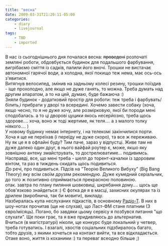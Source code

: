 ```yaml
---
title: "весна"
date: 2009-03-31T21:20:11-05:00
categories:
    - diary
    - livejournal
tags:
    - TBD
    - imported
---
```


В нас із сьогоднішнього дня почалася весна: ~~проведені~~ розпочаті земляні роботи, обдовбується будинок для подальшого фарбування, вигрібаємо сміття із садків, палили його вночі. Трошки не вистачає автономної гарячої води, а холодна, якої покищо теж нема, має ось-ось з'явитися.   
Витягнув велосипед, змінив на задньому колесі резину, трошки поїздив - іще прохолодно, але якщо не дуже ганять, то можна. Треба думать над другим апаратом, а то на цей, думаю, буде бажаюча :)  
Зняли будинок - додатковий простір для роботи: теж треба і фарбувать/білить,і прибрати у дворі та всередині. Хочемо завести собаку (хоча, якщо чесно, то я не дуже хочу, але розмірковую, якої би породи мені сподобалась. а то ці дворові цуцики якось несерйозно, треба щось здорове.... хоча, воно ж тоді жертиме, як теля.... а з малого толку ніякого.... )  
У новому будинку немає інтернету, і на телекомі закінчилися порти. Хоча я ще не переїхав (і переїду не дуже скоро), та все ж переживаю. Ну як це я в офлайні буду? Тим паче, зараз у відпустці. Живе там не дуже далеко один друг, в нього вайфай роутер є, може, якшо яку зовнішню антену змайструвать, то дострелюватиме... подивимсь. Насправді, все, що мені треба - шелл до торент-качалки із здоровим вінтом, та раз в тиждень скидать щось подивиться.  
До речі, про подивиться. Підсів на "Теорію Великого Вибуху" (Big Bang Theory) яку всім своїм друзям рекомендую. Дуже кумедний серіальчик, до того ж позитивно сприймається прекрасною половиною.  
отак. завтра по плану пиляння шовковиці, шкрябання дому.... щось ще обов'язково знайдеться :) Є фотка де я в масці, захисних окулярах та із дрилем (виробнича, так би мовити), викладу.  
Назбиралась купа неслуханих підкастів, в основному [Радіо-Т](http://radio-t.com). В них в шоу-нотах прочитав (ще не слухав), що Ласт-ФМ стане платним (3 євро/місяць). Погано, бо завдяки цьому сервісу я позбувся питання "що слухати". Ще поки грає, та я вже придивляюсь до альтернатив.  
Вчиться (в магістратурі) ніколи, ще конкурс буде локальний у четвер, треба готуватись. І взагалі, хвостів соціальних підзбиралось багато, тобто друзів, з якими хочеться на контакт вийти, та все відкладається. Отаке воно, життя із коханими :) та переваг всеодно більше ;)